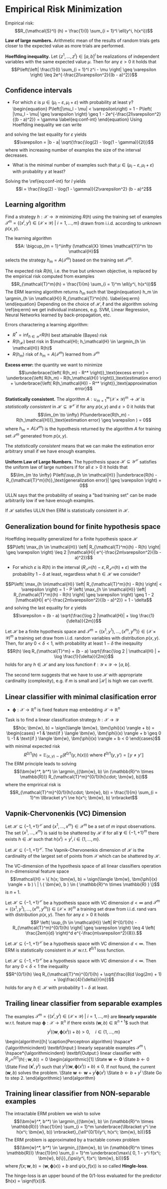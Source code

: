 # Empirical Risk Minimization

Empirical risk:
$$R_{\mathcal{S}^l} (h) = \frac{1}{l} \sum_{i = 1}^l \ell(y^i, h(x^i))$$

**Law of large numbers.** Arithmetic mean of the results of random trials gets closer to the expected value as more trials are performed.

**Hoeffding inequality.** Let $\{z^1, \dots, z^l\} \in [a, b]^l$ be realizations of independent variables with the same expected value $\mu$. Then for any $\varepsilon > 0$ it holds that
$$P\left(\left| \frac{1}{l} \sum_{i = 1}^l z^i - \mu \right| \geq \varepsilon \right) \leq 2e^{-\frac{2l\varepsilon^2}{(b - a)^2}}$$

## Confidence intervals

* For which $\varepsilon$ is $\mu \in (\mu_l - \varepsilon, \mu_l + \varepsilon)$ with probability at least $\gamma$?
\begin{equation}
P\left(|\mu_l - \mu| < \varepsilon\right) = 1 - P\left( |\mu_l - \mu| \geq \varepsilon \right) \geq 1 - 2e^{-\frac{2l\varepsilon^2}{(b - a)^2}} = \gamma
\label{eq:conf-int}
\end{equation}
Using Hoeffding inequality we can write

and solving the last equality for $\varepsilon$ yields
$$\varepsilon = |b - a| \sqrt{\frac{\log(2) - \log(1 - \gamma)}{2l}}$$
where with increasing number of examples the size of the interval decreases.

* What is the minimal number of examples such that $\mu \in (\mu_l - \varepsilon, \mu_l + \varepsilon)$ with probablity $\gamma$ at least?

Solving the \ref{eq:conf-int} for $l$ yields
$$l = \frac{\log(2) - \log(1 - \gamma)}{2\varepsilon^2} (b - a)^2$$

## Learning algorithm

Find a strategy $h: \mathcal{X} \to \mathcal{Y}$ minimizing $R(h)$ using the training set of examples $\mathcal{T}^m = \{(x^i, y^i) \in (\mathcal{X} \times \mathcal{Y}) \ | \ i = 1, \dots, m \}$ drawn from i.i.d. according to unknown $p(x, y)$.

The learning algorithm
$$A: \bigcup_{m = 1}^\infty (\mathcal{X} \times \mathcal{Y})^m \to \mathcal{H}$$
selects the strategy $h_m  = A(\mathcal{T}^m)$ based on the training set $\mathcal{T}^m$.

The expected risk $R(h)$, i.e. the true but unknown objective, is replaced by the empirical risk computed from examples
$$R_{\mathcal{T}^m}(h) = \frac{1}{m} \sum_{i = 1}^m \ell(y^i, h(x^i))$$
The ERM learning algorithm returns $h_m$ such that
\begin{equation}
h_m \in \argmin_{h \in \mathcal{H}} R_{\mathcal{T}^m}(h).
\label{eq:erm}
\end{equation}
Depending on the choice of $\mathcal{H}, \ell$ and the algorithm solving \ref{eq:erm} we get individual instances, e.g. SVM, Linear Regression, Neural Networks learned by back-propagation, etc.

Errors charactering a learning algorithm:

* $R^* = \inf_{h \in \mathcal{Y}^\mathcal{X}} R(h)$ best attainable (Bayes) risk
* $R(h_\mathcal{H})$ best risk in $\mathcal{H}; h_\mathcal{H} \in \argmin_{h \in \mathcal{H}} R(h)$
* $R(h_m)$ risk of $h_m = A(\mathcal{T}^m)$ learned from $\mathcal{T}^m$

**Excess error:** the quantity we want to minimize
$$\underbrace{\left( R(h_m) - R^* \right)}_\text{excess error} = \underbrace{\left( R(h_m) - R(h_\mathcal{H}) \right)}_\text{estimation error} + \underbrace{\left( R(h_\mathcal{H}) - R^* \right)}_\text{approximation error}$$

**Statistically consistent.** The algorithm $A: \cup_{m = 1}^\infty (\mathcal{X} \times \mathcal{Y})^m \to \mathcal{H}$ is *statistically consistent* in $\mathcal{H} \subseteq \mathcal{Y}^\mathcal{X}$ if for any $p(x, y)$ and $\varepsilon > 0$ it holds that
$$\lim_{m \to \infty} P(\underbrace{R(h_m) - R(h_\mathcal{H})}_\text{estimation error} \geq \varepsilon ) = 0$$
where $h_m = A(\mathcal{T}^m)$ is the hypothesis returned by the algorithm $A$ for training set $\mathcal{T}^m$ generated from $p(x, y)$.

The *statistically consistent* means that we can make the estimation error arbitrary small if we have enough examples.

**Uniform Law of Large Numbers.** The hypothesis space $\mathcal{H} \subseteq \mathcal{Y}^\mathcal{X}$ satisfies the uniform law of large numbers if for all $\varepsilon > 0$ it holds that
$$\lim_{m \to \infty} P\left(\sup_{h \in \mathcal{H}} |\underbrace{R(h) - R_{\mathcal{T}^m}(h)}_\text{generalization error}| \geq \varepsilon \right) = 0$$

ULLN says that the probability of seaing a "bad training set" can be made arbitrarily low if we have enough examples.

If $\mathcal{H}$ satisfies ULLN then ERM is statistically consistent in $\mathcal{H}$.

## Generalization bound for finite hypothesis space

Hoeffding inequality generalized for a finite hypothesis space $\mathcal{H}$
$$P\left( \max_{h \in \mathcal{H}} \left| R_{\mathcal{T}^m}(h) - R(h) \right| \geq \varepsilon \right) \leq 2 |\mathcal{H}| e^{-\frac{2m\varepsilon^2}{(b - a)^2}}$$

* For which $\varepsilon$ is $R(h)$ in the interval $(R_{\mathcal{T}^m}(h) - \varepsilon, R_{\mathcal{T}^m}(h) + \varepsilon)$ with the probability $1 - \delta$ at least, regardless what $h \in \mathcal{H}$ we consider?

$$P\left( \max_{h \in\mathcal{H}} \left| R_{\mathcal{T}^m}(h) - R(h) \right| < \varepsilon \right) = 1 - P \left( \max_{h \in \mathcal{H}} \left| R_{\mathcal{T}^m}(h) - R(h) \right| \geq \varepsilon \right) \geq 1 - 2 |\mathcal{H}| e^{-\frac{2m\varepsilon^2}{(b - a)^2}} = 1 - \delta$$
and solving the last equality for $\varepsilon$ yields
$$\varepsilon = (b - a) \sqrt{\frac{\log 2 |\mathcal{H}| + \log \frac{1}{\delta}}{2m}}$$

Let $\mathcal{H}$ be a finite hypothesis space and $\mathcal{T}^m = \{ (x^1, y^1), \dots, (x^m, y^m) \} \in (\mathcal{X} \times \mathcal{Y})^m$ a training set draw from i.i.d. random variables with distribution $p(x, y)$. Then, for any $0 < \delta < 1$, with probability at least $1 - \delta$ the ineqaulity
$$R(h) \leq R_{\mathcal{T}^m} + (b - a) \sqrt{\frac{\log 2 | \mathcal{H} | + \log \frac{1}{\delta}}{2m}}$$
holds for any $h \in \mathcal{H}$ and any loss function $\ell: \mathcal{Y} \times \mathcal{Y} \to [a, b]$.

The second term suggests that we have to use $\mathcal{H}$ with appropriate cardinality (complexity), e.g. if $m$ is small and $|\mathcal{H}|$ is high we can overfit.

## Linear classifier with minimal clasification error

* $\bm{\phi}: \mathcal{X} \to \mathbb{R}^n$ is fixed feature map embedding $\mathcal{X} \to \mathbb{R}^n$

Task is to find a linear classification strategy $h: \mathcal{X} \to \mathcal{Y}$
$$h(x; \bm{w}, b) = \sign(\langle \bm{w}, \bm{\phi}(x) \rangle + b) = \begin{cases}
+1 & \text{if } \langle \bm{w}, \bm{\phi}(x) \rangle + b \geq 0 \\
-1 & \text{if } \langle \bm{w}, \bm{\phi}(x) \rangle + b < 0
\end{cases}$$
with minimal expected risk
$$R^{0/1}(h) = \mathbb{E}_{(x, y) \sim p}\left( \ell^{0/1}(y, h(x))\right) \text{ where } \ell^{0/1}(y, y') = \llbracket y \ne y' \rrbracket$$
The ERM principle leads to solving
$$(\bm{w}^*, b^*) \in \argmin_{(\bm{w}, b) \in (\mathbb{R}^n \times \mathbb{R})} R_{\mathcal{T}^m}^{0/1}(h(\cdot; \bm{w}, b))$$
where the emprirical risk is
$$R_{\mathcal{T}^m}^{0/1}(h(\cdot; \bm{w}, b)) = \frac{1}{m} \sum_{i = 1}^m \llbracket y^i \ne h(x^i; \bm{w}, b) \rrbracket$$

## Vapnik-Chervonenkis (VC) Dimension

Let $\mathcal{H} \subseteq \{ -1, +1 \}^\mathcal{X}$ and $\{x^1, \dots, x^m\} \in \mathcal{X}^m$ be a set of $m$ input observations. The set $\{ x^1, \dots, x^m\}$ is said to be shattered by $\mathcal{H}$ if for all $\bm{y} \in \{-1, +1\}^m$ there exists $h \in \mathcal{H}$ such that $h(x^i) = y^i, i \in \{1, \dots, m\}$.

Let $\mathcal{H} \subseteq \{-1, +1\}^\mathcal{X}$. The Vapnik-Chervonenkis dimension of $\mathcal{H}$ is the cardinality of the largest set of points from $\mathcal{X}$ which can be shattered by $\mathcal{H}$.

The VC-dimension of the hypothesis space of all linear classifiers operation in $n$-dimensional feature space
$$\mathcal{H} = \{ h(x; \bm{w}, b) = \sign(\langle \bm{w}, \bm{\phi}(x) \rangle + b ) \ | \ ( \bm{w}, b ) \in ( \mathbb{R}^n \times \mathbb{R} ) \}$$
is $n + 1$.

Let $\mathcal{H} \subseteq \{ -1, +1 \}^\mathcal{X}$ be a hypothesis space with VC dimension $d < \infty$ and $\mathcal{T}^m = \{ (x^1, y^1), \dots, (x^m, y^m) \} \in (\mathcal{X} \times \mathcal{Y})^m$ a training set draw from i.i.d. rand vars with distribution $p(x, y)$. Then for any $\varepsilon > 0$ it holds
$$P \left( \sup_{h \in \mathcal{H}} \left| R^{0/1}(h) - R_{\mathcal{T}^m}^{0/1}(h) \right| \geq \varepsilon \right) \leq 4 \left( \frac{2em}{d} \right)^d e^{-\frac{m\varepsilon^2}{8}}.$$

Let $\mathcal{H} \subseteq \{ -1, +1 \}^\mathcal{X}$ be a hypothesis space with VC dimension $d < \infty$. Then ERM is statistically consistent in $\mathcal{H}$ w.r.t. $\ell^{0/1}$ loss function.

Let $\mathcal{H} \subseteq \{ -1, +1 \}^\mathcal{X}$ be a hypothesis space with VC dimension $d < \infty$. Then for any $0 < \delta < 1$ the inequality
$$R^{0/1}(h) \leq R_{\mathcal{T}^m}^{0/1}(h) + \sqrt{\frac{8(d \log(2m) + 1) + \log\frac{4}{\delta}}{m}}$$
holds for any $h \in \mathcal{H}$ with probability $1 - \delta$ at least.

## Trailing linear classifier from separable examples

The examples $\mathcal{T}^m = \{ (x^i, y^i) \in (\mathcal{X} \times \mathcal{Y}) \ | \ i = 1, \dots, m \}$ are **linearly separable** w.r.t. feature map $\bm{\phi}: \mathcal{X} \to \mathbb{R}^n$ if there exists $(\bm{w}, b) \in \mathbb{R}^{n + 1}$$ such that
$$y^i(\langle \bm{w}, \bm{\phi}(x^i) \rangle + b) > 0, \quad i \in \{ 1, \dots, m \}$$

\begin{algorithm}[h]
\caption{Perceptron algorithm}
\hspace*{\algorithmicindent} \textbf{Input:} linearly separable examples $\mathcal{T}^m$ \\
\hspace*{\algorithmicindent} \textbf{Output:} linear classifier with $R_{\mathcal{T}^m}^{0/1}(h(\cdot; \bm{w}, b)) = 0$
\begin{algorithmic}[1]
\State $\bm{w} \gets \bm{0}$
\State $b \gets 0$
\State Find $(\bm{x}^i, y^i)$ such that $y^i(\langle \bm{w}, \bm{\phi}(x^i) \rangle + b) \leq 0$. If not found, the current $(\bm{w}, b)$ solves the problem.
\State $\bm{w} \gets \bm{w} + y^i \bm{\phi}(x^i)$
\State $b \gets b + y^i$
\State Go to step 2.
\end{algorithmic}
\end{algorithm}

## Training linear classifier from NON-separable examples

The intractable ERM problem we wish to solve
$$(\bm{w}^*, b^*) \in \argmin_{(\bm{w}, b) \in (\mathbb{R}^n \times \mathbb{R})} \frac{1}{m} \sum_{i = 1}^m \underbrace{\llbracket y^i \ne h(x^i; \bm{w}, b)) \rrbracket}_{\ell^{0/1}(y^i, h(x^i; \bm{w}, b))}$$
The ERM problem is approximated by a tractable convex problem
$$(\bm{w}^*, b^*) \in \argmin_{(\bm{w}, b) \in (\mathbb{R}^n \times \mathbb{R})} \frac{1}{m} \sum_{i = 1}^m \underbrace{\max\{ 0, 1 - y^i f(x^i; \bm{w}, b)\}}_{\psi(y^i, f(x^i; \bm{w}, b))}$$
where $f(x; \bm{w}, b) = \langle \bm{w}, \bm{\phi}(x) \rangle + b$ and $\psi(x, f(x))$ is so called **Hingle-loss**.

The hinge-loss is an upper bound of the $0/1$-loss evaluated for the predictor $h(x) = \sign(f(x))$.
